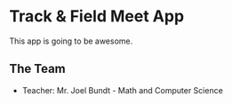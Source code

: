 # Track & Field Meet App

This app is going to be awesome.

## The Team

- Teacher: Mr. Joel Bundt - Math and Computer Science
